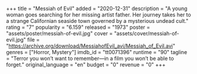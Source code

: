 +++
title = "Messiah of Evil"
added = "2020-12-31"
description = "A young woman goes searching for her missing artist father. Her journey takes her to a strange Californian seaside town governed by a mysterious undead cult."
rating = "7"
popularity = "6.159"
released = "1973"
poster = "assets/poster/messiah-of-evil.jpg"
cover = "assets/cover/messiah-of-evil.jpg"
file = "https://archive.org/download/MessiahofEvil_avi/Messiah_of_Evil.avi"
genres = ["Horror, Mystery"]
imdb_id = "tt0071396"
runtime = "90"
tagline = "Terror you won’t want to remember—in a film you won’t be able to forget."
original_language = "en"
budget = "0"
revenue = "0"
+++